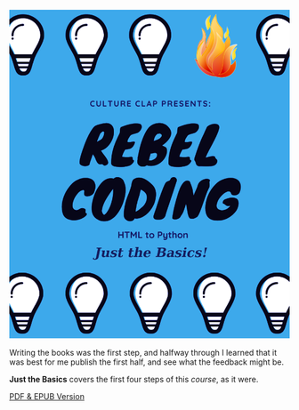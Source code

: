 ![Just the Basics Cover](./justthebasics.png)

Writing the books was the first step, and halfway through I learned that it was best for me publish the first half, and see what the feedback might be.

**Just the Basics** covers the first four steps of this *course*, as it were.

<a class="gumroad-button" href="https://gum.co/RebelCoding">PDF & EPUB Version</a>
